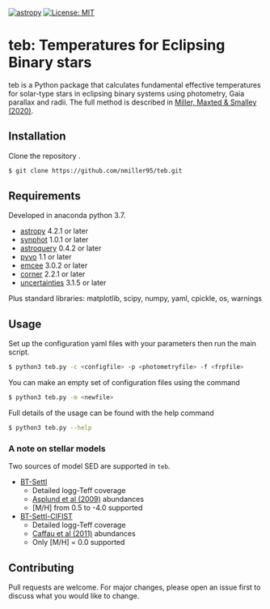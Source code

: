 [![astropy](http://img.shields.io/badge/powered%20by-AstroPy-orange.svg?style=flat)](http://www.astropy.org/) 
[![License: MIT](https://img.shields.io/badge/License-MIT-yellow.svg)](https://opensource.org/licenses/MIT)

# teb: Temperatures for Eclipsing Binary stars

teb is a Python package that calculates fundamental effective temperatures for solar-type stars in eclipsing binary systems using photometry, Gaia parallax and radii. The full method is described in [Miller, Maxted & Smalley (2020)](https://ui.adsabs.harvard.edu/abs/2020MNRAS.497.2899M/abstract).

## Installation

Clone the repository .

```bash
$ git clone https://github.com/nmiller95/teb.git
```

## Requirements

Developed in anaconda python 3.7.

- [astropy](https://pypi.org/project/astropy/) 4.2.1 or later
- [synphot](https://pypi.org/project/synphot/) 1.0.1 or later
- [astroquery](https://pypi.org/project/astroquery/) 0.4.2 or later
- [pyvo](https://pypi.org/project/pyvo/) 1.1 or later
- [emcee](https://pypi.org/project/emcee/) 3.0.2 or later
- [corner](https://pypi.org/project/corner/) 2.2.1 or later
- [uncertainties](https://pypi.org/project/uncertainties/) 3.1.5 or later

Plus standard libraries: matplotlib, scipy, numpy, yaml, cpickle, os, warnings


## Usage

Set up the configuration yaml files with your parameters then run the main script.

```bash
$ python3 teb.py -c <configfile> -p <photometryfile> -f <frpfile>
```

You can make an empty set of configuration files using the command
```bash
$ python3 teb.py -m <newfile>
```

Full details of the usage can be found with the help command
```bash
$ python3 teb.py --help
```

### A note on stellar models

Two sources of model SED are supported in `teb`. 

- [BT-Settl](http://svo2.cab.inta-csic.es/theory/newov2/index.php?models=bt-settl)
  - Detailed logg-Teff coverage
  - [Asplund et al (2009)](https://ui.adsabs.harvard.edu/abs/2009ARA%26A..47..481A/abstract) abundances
  - \[M/H\] from 0.5 to -4.0 supported
- [BT-Settl-CIFIST](http://svo2.cab.inta-csic.es/theory/newov2/index.php?models=bt-settl-cifist)
  - Detailed logg-Teff coverage
  - [Caffau et al (2011)](https://ui.adsabs.harvard.edu/abs/2011SoPh..268..255C/abstract) abundances
  - Only \[M/H\] = 0.0 supported

## Contributing
Pull requests are welcome. For major changes, please open an issue first to discuss what you would like to change.
